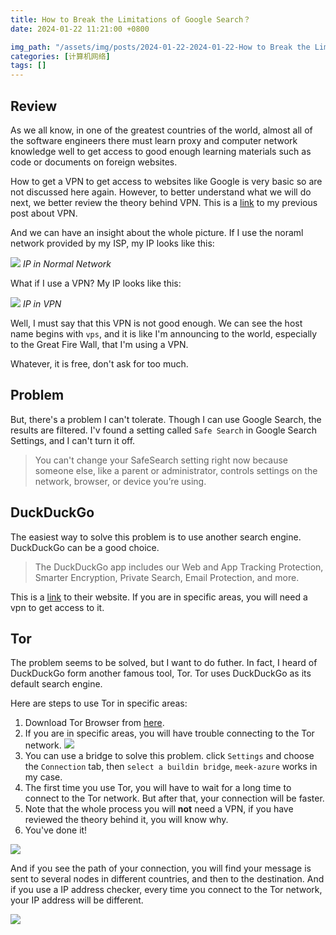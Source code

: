 ```yaml
---
title: How to Break the Limitations of Google Search？
date: 2024-01-22 11:21:00 +0800

img_path: "/assets/img/posts/2024-01-22-2024-01-22-How to Break the Limitations of Google Search"
categories: [计算机网络]
tags: []
---
```


## Review

As we all know, in one of the greatest countries of the world, almost all of the software engineers there must learn proxy and computer network knowledge well to get access to good enough learning materials such as code or documents on foreign websites.

How to get a VPN to get access to websites like Google is very basic so are not discussed here again. However, to better understand what we will do next, we better review the theory behind VPN. This is a [link](https://qmmms.github.io/posts/%E8%99%9A%E6%8B%9F%E4%B8%93%E7%94%A8%E7%BD%91%E7%BB%9C%E5%8E%9F%E7%90%86/) to my previous post about VPN.

And we can have an insight about the whole picture. If I use the noraml network provided by my ISP, my IP looks like this:

![](1.png)
_IP in Normal Network_

What if I use a VPN? My IP looks like this:

![](2.png)
_IP in VPN_

Well, I must say that this VPN is not good enough. We can see the host name begins with `vps`, and it is like I'm announcing to the world, especially to the Great Fire Wall, that I'm using a VPN.

Whatever, it is free, don't ask for too much.

## Problem

But, there's a problem I can't tolerate. Though I can use Google Search, the results are filtered. I'v found a setting called `Safe Search` in Google Search Settings, and I can't turn it off.

> You can't change your SafeSearch setting right now because someone else, like a parent or administrator, controls settings on the network, browser, or device you’re using.

## DuckDuckGo

The easiest way to solve this problem is to use another search engine. DuckDuckGo can be a good choice.

> The DuckDuckGo app includes our Web and App Tracking Protection, Smarter Encryption, Private Search, Email Protection, and more.

This is a [link](https://duckduckgo.com/) to their website. If you are in specific areas, you will need a vpn to get access to it.

## Tor

The problem seems to be solved, but I want to do futher. In fact, I heard of DuckDuckGo form another famous tool, Tor. Tor uses DuckDuckGo as its default search engine.

Here are steps to use Tor in specific areas:

1. Download Tor Browser from [here](https://www.torproject.org/download/).
2. If you are in specific areas, you will have trouble connecting to the Tor network.  ![](3.png)
3. You can use a bridge to solve this problem. click `Settings` and choose the `Connection` tab, then `select a buildin bridge`, `meek-azure` works in my case.
4. The first time you use Tor, you will have to wait for a long time to connect to the Tor network. But after that, your connection will be faster.
5. Note that the whole process you will **not** need a VPN, if you have reviewed the theory behind it, you will know why.
6. You've done it!

![](4.png)

And if you see the path of your connection, you will find your message is sent to several nodes in different countries, and then to the destination. And if you use a IP address checker, every time you connect to the Tor network, your IP address will be different.

![](5.png)
